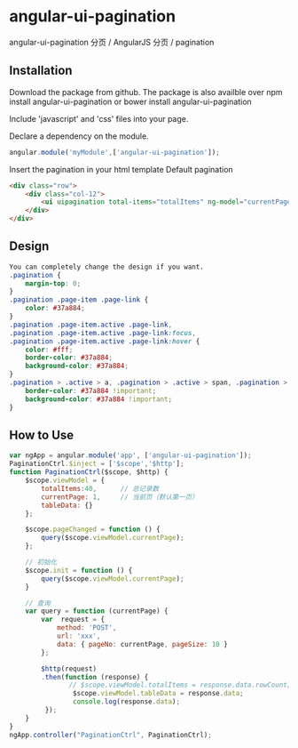 # angular-ui-pagination
angular-ui-pagination 分页 / AngularJS 分页 / pagination

## Installation
Download the package from github. The package is also availble over npm install angular-ui-pagination or bower install angular-ui-pagination

Include 'javascript' and 'css' files into your page.


Declare a dependency on the module.


```js
angular.module('myModule',['angular-ui-pagination']);
```


Insert the pagination in your html template
Default pagination 

```html
<div class="row">
	<div class="col-12">
		<ui uipagination total-items="totalItems" ng-model="currentPage" class="pagination" ng-change="pageChanged()"></ui>
	</div>
</div>
```

## Design


```css
You can completely change the design if you want.
.pagination {
    margin-top: 0;
}
.pagination .page-item .page-link {
    color: #37a884;
}
.pagination .page-item.active .page-link,
.pagination .page-item.active .page-link:focus,
.pagination .page-item.active .page-link:hover {
    color: #fff;
    border-color: #37a884;
    background-color: #37a884;
}
.pagination > .active > a, .pagination > .active > span, .pagination > .active > a:hover, .pagination > .active > span:hover, .pagination > .active > a:focus, .pagination > .active > span:focus {
    border-color: #37a884 !important;
    background-color: #37a884 !important;
}
```

## How to Use
``` js
var ngApp = angular.module('app', ['angular-ui-pagination']);
PaginationCtrl.$inject = ['$scope','$http'];
function PaginationCtrl($scope, $http) {
    $scope.viewModel = {
        totalItems:40,      // 总记录数
        currentPage: 1,     // 当前页（默认第一页）
        tableData: {}
    };

    $scope.pageChanged = function () {
        query($scope.viewModel.currentPage);
    };

    // 初始化
    $scope.init = function () {
        query($scope.viewModel.currentPage);
    }

    // 查询
    var query = function (currentPage) {
        var  request = {
            method: 'POST',
            url: 'xxx',
            data: { pageNo: currentPage, pageSize: 10 }
        };

        $http(request)
        .then(function (response) {
               // $scope.viewModel.totalItems = response.data.rowCount;
                $scope.viewModel.tableData = response.data;
                console.log(response.data);
         });
    }
}
ngApp.controller("PaginationCtrl", PaginationCtrl);
```







